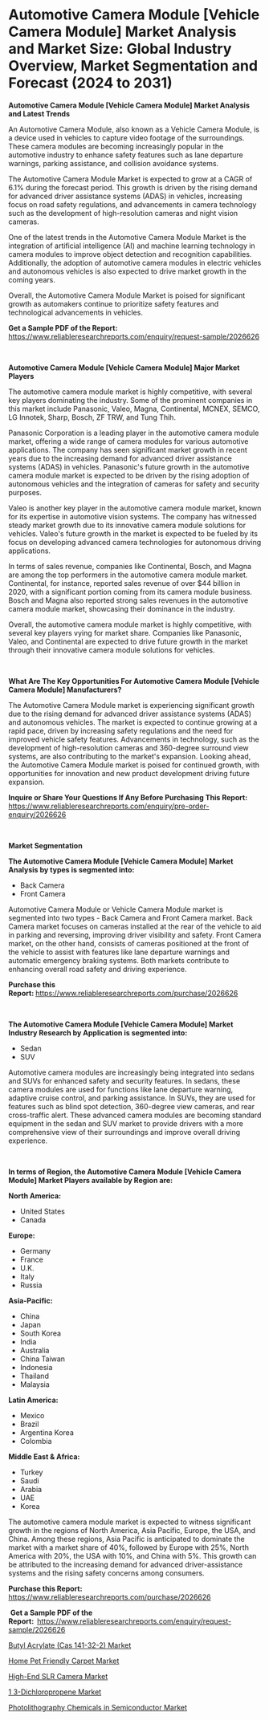 <p><h1>Automotive Camera Module [Vehicle Camera Module] Market Analysis and Market Size: Global Industry Overview, Market Segmentation and Forecast (2024 to 2031)</h1></p><p><strong>Automotive Camera Module [Vehicle Camera Module] Market Analysis and Latest Trends</strong></p>
<p><p>An Automotive Camera Module, also known as a Vehicle Camera Module, is a device used in vehicles to capture video footage of the surroundings. These camera modules are becoming increasingly popular in the automotive industry to enhance safety features such as lane departure warnings, parking assistance, and collision avoidance systems.</p><p>The Automotive Camera Module Market is expected to grow at a CAGR of 6.1% during the forecast period. This growth is driven by the rising demand for advanced driver assistance systems (ADAS) in vehicles, increasing focus on road safety regulations, and advancements in camera technology such as the development of high-resolution cameras and night vision cameras.</p><p>One of the latest trends in the Automotive Camera Module Market is the integration of artificial intelligence (AI) and machine learning technology in camera modules to improve object detection and recognition capabilities. Additionally, the adoption of automotive camera modules in electric vehicles and autonomous vehicles is also expected to drive market growth in the coming years.</p><p>Overall, the Automotive Camera Module Market is poised for significant growth as automakers continue to prioritize safety features and technological advancements in vehicles.</p></p>
<p><strong>Get a Sample PDF of the Report:&nbsp;</strong> <a href="https://www.reliableresearchreports.com/enquiry/request-sample/2026626">https://www.reliableresearchreports.com/enquiry/request-sample/2026626</a></p>
<p>&nbsp;</p>
<p><strong>Automotive Camera Module [Vehicle Camera Module] Major Market Players</strong></p>
<p><p>The automotive camera module market is highly competitive, with several key players dominating the industry. Some of the prominent companies in this market include Panasonic, Valeo, Magna, Continental, MCNEX, SEMCO, LG Innotek, Sharp, Bosch, ZF TRW, and Tung Thih.</p><p>Panasonic Corporation is a leading player in the automotive camera module market, offering a wide range of camera modules for various automotive applications. The company has seen significant market growth in recent years due to the increasing demand for advanced driver assistance systems (ADAS) in vehicles. Panasonic's future growth in the automotive camera module market is expected to be driven by the rising adoption of autonomous vehicles and the integration of cameras for safety and security purposes.</p><p>Valeo is another key player in the automotive camera module market, known for its expertise in automotive vision systems. The company has witnessed steady market growth due to its innovative camera module solutions for vehicles. Valeo's future growth in the market is expected to be fueled by its focus on developing advanced camera technologies for autonomous driving applications.</p><p>In terms of sales revenue, companies like Continental, Bosch, and Magna are among the top performers in the automotive camera module market. Continental, for instance, reported sales revenue of over $44 billion in 2020, with a significant portion coming from its camera module business. Bosch and Magna also reported strong sales revenues in the automotive camera module market, showcasing their dominance in the industry.</p><p>Overall, the automotive camera module market is highly competitive, with several key players vying for market share. Companies like Panasonic, Valeo, and Continental are expected to drive future growth in the market through their innovative camera module solutions for vehicles.</p></p>
<p>&nbsp;</p>
<p><strong>What Are The Key Opportunities For Automotive Camera Module [Vehicle Camera Module] Manufacturers?</strong></p>
<p><p>The Automotive Camera Module market is experiencing significant growth due to the rising demand for advanced driver assistance systems (ADAS) and autonomous vehicles. The market is expected to continue growing at a rapid pace, driven by increasing safety regulations and the need for improved vehicle safety features. Advancements in technology, such as the development of high-resolution cameras and 360-degree surround view systems, are also contributing to the market's expansion. Looking ahead, the Automotive Camera Module market is poised for continued growth, with opportunities for innovation and new product development driving future expansion.</p></p>
<p><strong>Inquire or Share Your Questions If Any Before Purchasing This Report:</strong> <a href="https://www.reliableresearchreports.com/enquiry/pre-order-enquiry/2026626">https://www.reliableresearchreports.com/enquiry/pre-order-enquiry/2026626</a></p>
<p>&nbsp;</p>
<p><strong>Market Segmentation</strong></p>
<p><strong>The Automotive Camera Module [Vehicle Camera Module] Market Analysis by types is segmented into:</strong></p>
<p><ul><li>Back Camera</li><li>Front Camera</li></ul></p>
<p><p>Automotive Camera Module or Vehicle Camera Module market is segmented into two types - Back Camera and Front Camera market. Back Camera market focuses on cameras installed at the rear of the vehicle to aid in parking and reversing, improving driver visibility and safety. Front Camera market, on the other hand, consists of cameras positioned at the front of the vehicle to assist with features like lane departure warnings and automatic emergency braking systems. Both markets contribute to enhancing overall road safety and driving experience.</p></p>
<p><strong>Purchase this Report:&nbsp;</strong><a href="https://www.reliableresearchreports.com/purchase/2026626">https://www.reliableresearchreports.com/purchase/2026626</a></p>
<p>&nbsp;</p>
<p><strong>The Automotive Camera Module [Vehicle Camera Module] Market Industry Research by Application is segmented into:</strong></p>
<p><ul><li>Sedan</li><li>SUV</li></ul></p>
<p><p>Automotive camera modules are increasingly being integrated into sedans and SUVs for enhanced safety and security features. In sedans, these camera modules are used for functions like lane departure warning, adaptive cruise control, and parking assistance. In SUVs, they are used for features such as blind spot detection, 360-degree view cameras, and rear cross-traffic alert. These advanced camera modules are becoming standard equipment in the sedan and SUV market to provide drivers with a more comprehensive view of their surroundings and improve overall driving experience.</p></p>
<p>&nbsp;</p>
<p><strong>In terms of Region, the Automotive Camera Module [Vehicle Camera Module] Market Players available by Region are:</strong></p>
<p>
    <p> <strong> North America: </strong>
        <ul>
            <li>United States</li>
            <li>Canada</li>
        </ul>
        </p> 
    <p> <strong> Europe: </strong>
        <ul>
            <li>Germany</li>
            <li>France</li>
            <li>U.K.</li>
            <li>Italy</li>
            <li>Russia</li>
        </ul>
        </p> 
    <p> <strong> Asia-Pacific: </strong>
        <ul>
            <li>China</li>
            <li>Japan</li>
            <li>South Korea</li>
            <li>India</li>
            <li>Australia</li>
            <li>China Taiwan</li>
            <li>Indonesia</li>
            <li>Thailand</li>
            <li>Malaysia</li>
        </ul>
        </p> 
    <p> <strong> Latin America: </strong>
        <ul>
            <li>Mexico</li>
            <li>Brazil</li>
            <li>Argentina Korea</li>
            <li>Colombia</li>
        </ul>
        </p> 
    <p> <strong> Middle East & Africa: </strong>
        <ul>
            <li>Turkey</li>
            <li>Saudi</li>
            <li>Arabia</li>
            <li>UAE</li>
            <li>Korea</li>
        </ul>
    </p>
    </p>
<p><p>The automotive camera module market is expected to witness significant growth in the regions of North America, Asia Pacific, Europe, the USA, and China. Among these regions, Asia Pacific is anticipated to dominate the market with a market share of 40%, followed by Europe with 25%, North America with 20%, the USA with 10%, and China with 5%. This growth can be attributed to the increasing demand for advanced driver-assistance systems and the rising safety concerns among consumers.</p></p>
<p><strong>Purchase this Report: </strong><a href="https://www.reliableresearchreports.com/purchase/2026626">https://www.reliableresearchreports.com/purchase/2026626</a></p>
<p>&nbsp;<strong>Get a Sample PDF of the Report:&nbsp;&nbsp;</strong><a href="https://www.reliableresearchreports.com/enquiry/request-sample/2026626">https://www.reliableresearchreports.com/enquiry/request-sample/2026626</a></p>
<p><strong></strong></p>
<p><p><a href="https://acidic-farm-354.notion.site/Butyl-Acrylate-Cas-141-32-2-Market-Size-Growing-and-Forecasted-for-period-from-2024-2031-and-pro-687451be5c114383892f3b3a38751022">Butyl Acrylate (Cas 141-32-2) Market</a></p><p><a href="https://view.publitas.com/reportprime-1/home-pet-friendly-carpet-market-research-report-forecasted-for-period-from-2024-2031-by-market-type-market-application-and-region/">Home Pet Friendly Carpet Market</a></p><p><a href="https://view.publitas.com/reportprime-1/high-end-slr-camera-market-size-and-examines-its-market-scope-with-a-primary-focus-on-growth-opportunities-and-forecasted-trends-spanning-from-2024-to-2031/">High-End SLR Camera Market</a></p><p><a href="https://acidic-farm-354.notion.site/1-3-Dichloropropene-Market-Size-Global-Industry-Overview-Market-Segmentation-and-Forecast-2024-to-4a62ab0585ee4f94abc1572d12786de9">1 3-Dichloropropene Market</a></p><p><a href="https://glittery-fuchsia-86a.notion.site/Photolithography-Chemicals-in-Semiconductor-Market-Furnish-Information-about-Market-Size-Market-Sha-01b95c90c7a744118f1e78dc6862d996">Photolithography Chemicals in Semiconductor Market</a></p></p>